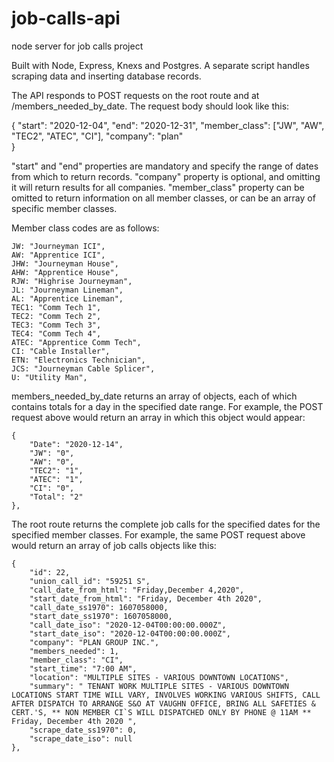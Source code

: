 # job-calls-api
node server for job calls project

Built with Node, Express, Knexs and Postgres.  A separate script handles scraping data and inserting database records.

The API responds to POST requests on the root route and at /members_needed_by_date.
The request body should look like this:

{
    "start": "2020-12-04",
    "end": "2020-12-31",
    "member_class": ["JW", "AW", "TEC2", "ATEC", "CI"],
    "company": "plan"   
}

"start" and "end" properties are mandatory and specify the range of dates from which to return records.
"company" property is optional, and omitting it will return results for all companies.
"member_class" property can be omitted to return information on all member classes, or can be an array of specific member classes.

Member class codes are as follows:

    JW: "Journeyman ICI",
    AW: "Apprentice ICI",
    JHW: "Journeyman House",
    AHW: "Apprentice House",
    RJW: "Highrise Journeyman",
    JL: "Journeyman Lineman",
    AL: "Apprentice Lineman",
    TEC1: "Comm Tech 1",
    TEC2: "Comm Tech 2",
    TEC3: "Comm Tech 3",
    TEC4: "Comm Tech 4",
    ATEC: "Apprentice Comm Tech",
    CI: "Cable Installer",
    ETN: "Electronics Technician",
    JCS: "Journeyman Cable Splicer",
    U: "Utility Man",
    
    
members_needed_by_date returns an array of objects, each of which contains totals for a day in the specified date range.
For example, the POST request above would return an array in which this object would appear:
    
    {
        "Date": "2020-12-14",
        "JW": "0",
        "AW": "0",
        "TEC2": "1",
        "ATEC": "1",
        "CI": "0",
        "Total": "2"
    },
    
The root route returns the complete job calls for the specified dates for the specified member classes.
For example, the same POST request above would return an array of job calls objects like this:
    
    {
        "id": 22,
        "union_call_id": "59251 S",
        "call_date_from_html": "Friday,December 4,2020",
        "start_date_from_html": "Friday, December 4th 2020",
        "call_date_ss1970": 1607058000,
        "start_date_ss1970": 1607058000,
        "call_date_iso": "2020-12-04T00:00:00.000Z",
        "start_date_iso": "2020-12-04T00:00:00.000Z",
        "company": "PLAN GROUP INC.",
        "members_needed": 1,
        "member_class": "CI",
        "start_time": "7:00 AM",
        "location": "MULTIPLE SITES - VARIOUS DOWNTOWN LOCATIONS",
        "summary": " TENANT WORK MULTIPLE SITES - VARIOUS DOWNTOWN LOCATIONS START TIME WILL VARY, INVOLVES WORKING VARIOUS SHIFTS, CALL AFTER DISPATCH TO ARRANGE S&O AT VAUGHN OFFICE, BRING ALL SAFETIES & CERT.'S, ** NON MEMBER CI`S WILL DISPATCHED ONLY BY PHONE @ 11AM ** Friday, December 4th 2020 ",
        "scrape_date_ss1970": 0,
        "scrape_date_iso": null
    },
